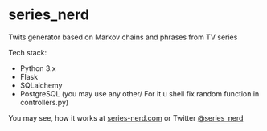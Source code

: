 # series_nerd
Twits generator based on Markov chains and phrases from TV series

Tech stack:
  - Python 3.x
  - Flask
  - SQLalchemy
  - PostgreSQL (you may use any other/ For it u shell fix random function in controllers.py)


You may see, how it works at [series-nerd.com](https://series-nerd.com) or Twitter [@series_nerd](https://twitter.com/series_nerd)